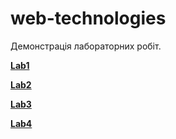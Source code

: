 # web-technologies

Демонстрація лабораторних робіт.

**[Lab1](sem2/labs/lab1/index.html)**

**[Lab2](sem2/labs/lab2/index.html)**

**[Lab3](sem2/labs/lab3/index.html)**

**[Lab4](sem2/labs/lab4/index.html)**